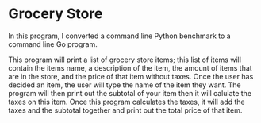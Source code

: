 # Grocery Store
In this program, I converted a command line Python benchmark to a command line Go program. 

This program will print a list of grocery store items; this list of items will contain the items name, a description of the item, the amount of items that are in the store, and the price of that item without taxes. Once the user has decided an item, the user will type the name of the item they want. The program will then print out the subtotal of your item then it will calulate the taxes on this item. Once this program calculates the taxes, it will add the taxes and the subtotal together and print out the total price of that item.  
